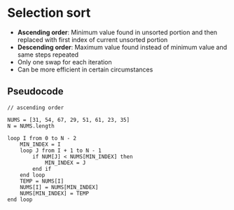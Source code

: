 # Selection sort

- **Ascending order**: Minimum value found in unsorted portion and then replaced with first index of current unsorted portion
- **Descending order**: Maximum value found instead of minimum value and same steps repeated
- Only one swap for each iteration
- Can be more efficient in certain circumstances

## Pseudocode

    // ascending order

    NUMS = [31, 54, 67, 29, 51, 61, 23, 35]
    N = NUMS.length

    loop I from 0 to N - 2
        MIN_INDEX = I
        loop J from I + 1 to N - 1
            if NUM[J] < NUMS[MIN_INDEX] then
                MIN_INDEX = J
            end if
        end loop
        TEMP = NUMS[I]
        NUMS[I] = NUMS[MIN_INDEX]
        NUMS[MIN_INDEX] = TEMP
    end loop
